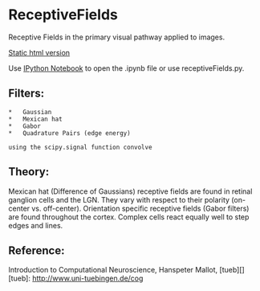 ReceptiveFields
===============

Receptive Fields in the primary visual pathway applied to images. 

<a href="http://nbviewer.ipython.org/urls/raw.github.com/jonasnick/ReceptiveFields/master/receptiveFields.ipynb">Static html version</a>

Use <a href="https://github.com/ipython/ipython">IPython Notebook</a> to open the .ipynb file or use receptiveFields.py.

Filters:
---------------

    *   Gaussian
    *   Mexican hat
    *   Gabor
    *   Quadrature Pairs (edge energy)

    using the scipy.signal function convolve

Theory:
---------------

Mexican hat (Difference of Gaussians) receptive fields are found in retinal ganglion cells and the LGN. 
They vary with respect to their polarity (on-center vs. off-center). 
Orientation specific receptive fields (Gabor filters) are found throughout the cortex. 
Complex cells react equally well to step edges and lines. 

Reference:
----------------

Introduction to Computational Neuroscience, Hanspeter Mallot, [tueb][]
[tueb]: http://www.uni-tuebingen.de/cog
